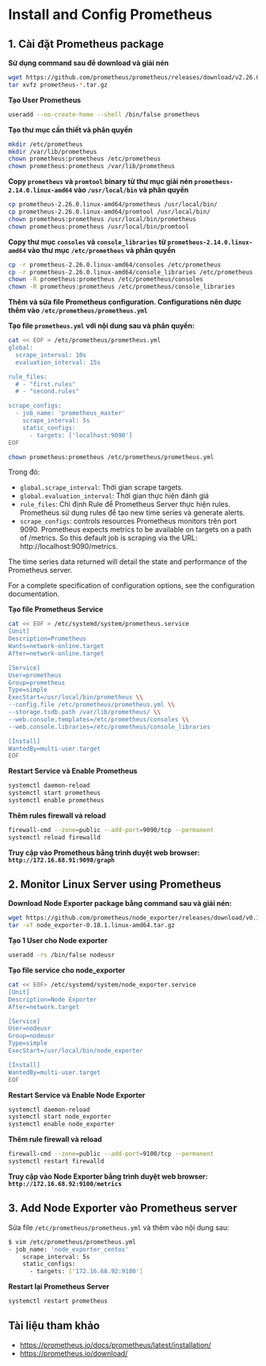 # Install and Config Prometheus
## 1. Cài đặt Prometheus package
**Sử dụng command sau để download và giải nén**
```sh
wget https://github.com/prometheus/prometheus/releases/download/v2.26.0/prometheus-2.26.0.linux-amd64.tar.gz
tar xvfz prometheus-*.tar.gz
```
**Tạo User Prometheus**
```sh
useradd --no-create-home --shell /bin/false prometheus
```
**Tạo thư mục cần thiết và phân quyền**
```sh
mkdir /etc/prometheus
mkdir /var/lib/prometheus
chown prometheus:prometheus /etc/prometheus
chown prometheus:prometheus /var/lib/prometheus
```
**Copy `prometheus` và `promtool` binary từ thư mục giải nén `prometheus-2.14.0.linux-amd64` vào `/usr/local/bin` và phân quyền**
```sh
cp prometheus-2.26.0.linux-amd64/prometheus /usr/local/bin/
cp prometheus-2.26.0.linux-amd64/promtool /usr/local/bin/
chown prometheus:prometheus /usr/local/bin/prometheus
chown prometheus:prometheus /usr/local/bin/promtool
```
**Copy thư mục `consoles` và `console_libraries` từ `prometheus-2.14.0.linux-amd64` vào thư mục `/etc/prometheus` và phân quyền**
```sh
cp -r prometheus-2.26.0.linux-amd64/consoles /etc/prometheus
cp -r prometheus-2.26.0.linux-amd64/console_libraries /etc/prometheus
chown -R prometheus:prometheus /etc/prometheus/consoles
chown -R prometheus:prometheus /etc/prometheus/console_libraries
```
**Thêm và sửa file Prometheus configuration. Configurations nên được thêm vào `/etc/prometheus/prometheus.yml`**

**Tạo file `prometheus.yml` với nội dung sau và phân quyền:**
```sh
cat << EOF > /etc/prometheus/prometheus.yml
global:
  scrape_interval: 10s
  evaluation_interval: 15s

rule_files:
  # - "first.rules"
  # - "second.rules"

scrape_configs:
  - job_name: 'prometheus_master'
    scrape_interval: 5s
    static_configs:
      - targets: ['localhost:9090']
EOF
```
```sh
chown prometheus:prometheus /etc/prometheus/prometheus.yml
```
Trong đó:
 - `global.scrape_interval`: Thời gian scrape targets. 
 - `global.evaluation_interval`:  Thời gian thực hiện đánh giá
 - `rule_files`: Chỉ định Rule để Prometheus Server thực hiện rules. Prometheus sử dụng rules để tạo new time series và generate alerts.
- `scrape_configs`: controls resources Prometheus monitors trên port 9090. Prometheus expects metrics to be available on targets on a path of /metrics. So this default job is scraping via the URL: http://localhost:9090/metrics.

The time series data returned will detail the state and performance of the Prometheus server.

For a complete specification of configuration options, see the configuration documentation.




**Tạo file Prometheus Service**
```sh
cat << EOF > /etc/systemd/system/prometheus.service
[Unit]
Description=Prometheus
Wants=network-online.target
After=network-online.target

[Service]
User=prometheus
Group=prometheus
Type=simple
ExecStart=/usr/local/bin/prometheus \\
--config.file /etc/prometheus/prometheus.yml \\
--storage.tsdb.path /var/lib/prometheus/ \\
--web.console.templates=/etc/prometheus/consoles \\
--web.console.libraries=/etc/prometheus/console_libraries

[Install]
WantedBy=multi-user.target
EOF
```
**Restart Service và Enable Prometheus**
```sh
systemctl daemon-reload
systemctl start prometheus
systemctl enable prometheus
```
**Thêm rules firewall và reload**
```sh
firewall-cmd --zone=public --add-port=9090/tcp --permanent
systemctl reload firewalld
```
**Truy cập vào Prometheus bằng trình duyệt web browser: `http://172.16.68.91:9090/graph`**

## 2. Monitor Linux Server using Prometheus

**Download Node Exporter package bằng command sau và giải nén:**
```sh
wget https://github.com/prometheus/node_exporter/releases/download/v0.18.1/node_exporter-0.18.1.linux-amd64.tar.gz
tar -xf node_exporter-0.18.1.linux-amd64.tar.gz
```
**Tạo 1 User cho Node exporter**
```sh
useradd -rs /bin/false nodeusr
```
**Tạo file service cho node_exporter**
```sh
cat << EOF> /etc/systemd/system/node_exporter.service
[Unit]
Description=Node Exporter
After=network.target

[Service]
User=nodeusr
Group=nodeusr
Type=simple
ExecStart=/usr/local/bin/node_exporter

[Install]
WantedBy=multi-user.target
EOF
```
**Restart Service và Enable Node Exporter**
```sh
systemctl daemon-reload
systemctl start node_exporter
systemctl enable node_exporter
```
**Thêm rule firewall và reload**
```sh
firewall-cmd --zone=public --add-port=9100/tcp --permanent
systemctl restart firewalld
```
**Truy cập vào Node Exporter bằng trình duyệt web browser: `http://172.16.68.92:9100/metrics`**
## 3. Add Node Exporter vào Prometheus server
Sửa file `/etc/prometheus/prometheus.yml` và thêm vào nội dung sau:
```sh
$ vim /etc/prometheus/prometheus.yml
- job_name: 'node_exporter_centos'
    scrape_interval: 5s
    static_configs:
      - targets: ['172.16.68.92:9100']
```  
**Restart lại Prometheus Server**
```sh
systemctl restart prometheus
```
## Tài liệu tham khảo
- https://prometheus.io/docs/prometheus/latest/installation/
- https://prometheus.io/download/
